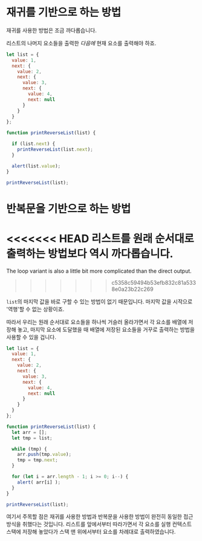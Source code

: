 # 재귀를 기반으로 하는 방법

재귀를 사용한 방법은 조금 까다롭습니다.

리스트의 나머지 요소들을 출력한 *다음에* 현재 요소를 출력해야 하죠.

```js run
let list = {
  value: 1,
  next: {
    value: 2,
    next: {
      value: 3,
      next: {
        value: 4,
        next: null
      }
    }
  }
};

function printReverseList(list) {

  if (list.next) {
    printReverseList(list.next);
  }

  alert(list.value);
}

printReverseList(list);
```

# 반복문을 기반으로 하는 방법

<<<<<<< HEAD
리스트를 원래 순서대로 출력하는 방법보다 역시 까다롭습니다.
=======
The loop variant is also a little bit more complicated than the direct output.
>>>>>>> c5358c59494b53efb832c81a5338e0a23b22c269

`list`의 마지막 값을 바로 구할 수 있는 방법이 없기 때문입니다. 마지막 값을 시작으로 '역행'할 수 없는 상황이죠.

따라서 우리는 원래 순서대로 요소들을 하나씩 거슬러 올라가면서 각 요소를 배열에 저장해 놓고, 마지막 요소에 도달했을 때 배열에 저장된 요소들을 거꾸로 출력하는 방법을 사용할 수 있을 겁니다.

```js run
let list = {
  value: 1,
  next: {
    value: 2,
    next: {
      value: 3,
      next: {
        value: 4,
        next: null
      }
    }
  }
};

function printReverseList(list) {
  let arr = [];
  let tmp = list;

  while (tmp) {
    arr.push(tmp.value);
    tmp = tmp.next;
  }

  for (let i = arr.length - 1; i >= 0; i--) {
    alert( arr[i] );
  }
}

printReverseList(list);
```

여기서 주목할 점은 재귀를 사용한 방법과 반복문을 사용한 방법이 완전히 동일한 접근 방식을 취했다는 것입니다. 리스트를 앞에서부터 따라가면서 각 요소를 실행 컨텍스트 스택에 저장해 놓았다가 스택 맨 위에서부터 요소를 차례대로 출력하였습니다.
